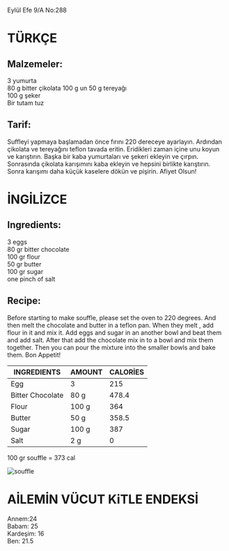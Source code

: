Eylül Efe 9/A No:288     


 
# TÜRKÇE   
 
## Malzemeler:          
3 yumurta     
80 g bitter çikolata
100 g un
50 g tereyağı    
100 g şeker     
Bir tutam tuz
 
## Tarif:         
Suffleyi yapmaya başlamadan önce fırını 220 dereceye ayarlayın. Ardından çikolata ve tereyağını teflon tavada eritin. Eridikleri zaman içine unu koyun ve karıştırın. Başka bir kaba yumurtaları ve şekeri ekleyin ve çırpın. Sonrasında çikolata karışımını kaba ekleyin ve hepsini birlikte karıştırın. Sonra karışımı daha küçük kaselere dökün ve pişirin. Afiyet Olsun!
 
 
# İNGİLİZCE     

## Ingredients:           
3 eggs    
80 gr bitter chocolate    
100 gr flour    
50 gr butter     
100 gr sugar     
one pinch of salt       

## Recipe:               
Before starting to make souffle, please set the oven to 220 degrees. And then melt the chocolate and butter in a teflon pan. When they melt , add flour in it and mix it. Add eggs and sugar in an another bowl and beat them and add salt. After that add the chocolate mix in to a bowl and mix them together. Then you can pour the mixture into the smaller bowls and bake them. Bon Appetit!

| INGREDIENTS | AMOUNT | CALORİES |
| ----------- | ------ | -------- |
|    Egg      |   3    |    215   |
|Bitter Chocolate| 80 g|478.4|
|Flour| 100 g|364|
|Butter|50 g|358.5|
|Sugar|100 g|387|
|Salt|2 g|0|


100 gr souffle = 373 cal     

![souffle](https://www.google.com/url?sa=i&url=https%3A%2F%2Fwww.kitchenstories.com%2Fen%2Frecipes%2Fchocolate-souffle&psig=AOvVaw2VcnKAIWSsbsSrsK5Q2Vs9&ust=1586356835937000&source=images&cd=vfe&ved=0CAIQjRxqFwoTCICQke_F1ugCFQAAAAAdAAAAABAE.png)





# AİLEMİN VÜCUT KiTLE ENDEKSİ    
Annem:24    
Babam: 25    
Kardeşim: 16    
Ben: 21.5    
